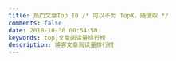 ```yaml
---
title: 热门文章Top 10 /* 可以不为 TopX，随便取 */
comments: false
date: 2018-10-30 00:54:50
keywords: top,文章阅读量排行榜
description: 博客文章阅读量排行榜
---
```



<div id="post-rank"></div>

<script src="//cdn.jsdelivr.net/npm/leancloud-storage@3.10.0/dist/av-min.js"></script>
<!-- <script src="https://cdn1.lncld.net/static/js/av-core-mini-0.6.1.js"></script> -->
<script type="text/javascript">
  var APP_ID = 'PFdiF3pQOKd2cMhsTRt7bDYT';
  var APP_KEY = 'WprfuKVn4SHdhAU8UqjC0Fyb';
  //AV.initialize(APP_ID, APP_KEY);
  AV.init({
    appId: APP_ID,
    appKey: APP_KEY
  });

  var query = new AV.Query('Counter');//表名
  query.descending('time'); //结果按阅读次数降序排序
  query.limit(10);  //最终只返回10条结果
  query.find().then( response => {
    var content = response.reduce( (accum, {attributes}) => {
      accum += `<p><div class="prefix">热度 ${attributes.time} ℃</div><div><a href="${attributes.url}">${attributes.title}</a></div></p>`
      return accum;
    },"")
    document.querySelector("#post-rank").innerHTML = content;
  })
  .catch( error => {
    console.log(error);
  });
</script>

<style type="text/css">
  #post-rank {
    text-align: center;
  }
  #post-rank .prefix {
    color: #ff4d4f;
  }
</style>
